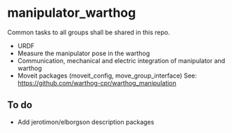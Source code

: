 # manipulator_warthog

Common tasks to all groups shall be shared in this repo.

- URDF 
- Measure the manipulator pose in the warthog
- Communication, mechanical and electric integration of manipulator and warthog
- Moveit packages (moveit_config, move_group_interface)
See: https://github.com/warthog-cpr/warthog_manipulation


## To do

- Add jerotimon/elborgson description packages
